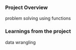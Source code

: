 ### Project Overview

 problem solving using functions


### Learnings from the project

 data wrangling


